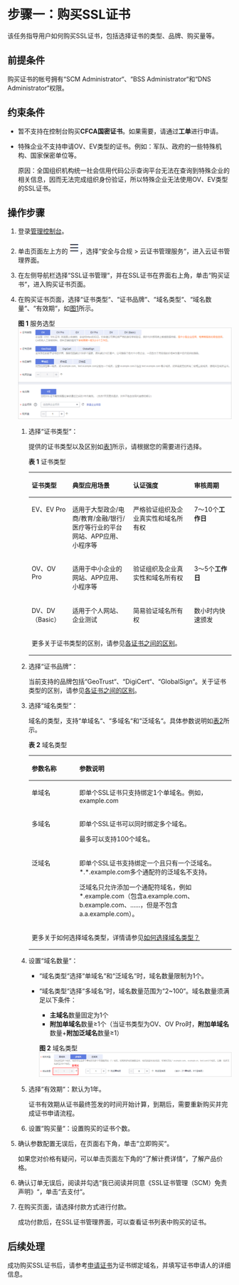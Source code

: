 # 步骤一：购买SSL证书<a name="ZH-CN_TOPIC_0000001216304853"></a>

该任务指导用户如何购买SSL证书，包括选择证书的类型、品牌、购买量等。

## 前提条件<a name="zh-cn_topic_0000001215817231_zh-cn_topic_0000001124518721_zh-cn_topic_0196219184_zh-cn_topic_0195832373_section158091829103819"></a>

购买证书的帐号拥有“SCM Administrator“、“BSS Administrator“和“DNS Administrator“权限。

## 约束条件<a name="zh-cn_topic_0000001215817231_zh-cn_topic_0000001124518721_zh-cn_topic_0196219184_section177085415114"></a>

-   暂不支持在控制台购买**CFCA国密证书**。如果需要，请通过**工单**进行申请。
-   特殊企业不支持申请OV、EV类型的证书。例如：军队、政府的一些特殊机构、国家保密单位等。

    原因：全国组织机构统一社会信用代码公示查询平台无法在查询到特殊企业的相关信息，因而无法完成组织身份验证，所以特殊企业无法使用OV、EV类型的SSL证书。


## 操作步骤<a name="zh-cn_topic_0000001215817231_zh-cn_topic_0000001124518721_zh-cn_topic_0196219184_zh-cn_topic_0195832373_section225133563820"></a>

1.  登录[管理控制台](https://console.huaweicloud.com/)。
2.  单击页面左上方的![](figures/icon-servicelist.png)，选择“安全与合规  \>  云证书管理服务“，进入云证书管理界面。
3.  在左侧导航栏选择“SSL证书管理“，并在SSL证书在界面右上角，单击“购买证书“，进入购买证书页面。
4.  在购买证书页面，选择“证书类型“、“证书品牌“、“域名类型“、“域名数量“、“有效期“，如[图1](#zh-cn_topic_0000001215817231_zh-cn_topic_0000001124518721_zh-cn_topic_0196219184_zh-cn_topic_0195832373_zh-cn_topic_0110865441_febde28a9608b455bacf6a953e615237e)所示。

    **图 1**  服务选型<a name="zh-cn_topic_0000001215817231_zh-cn_topic_0000001124518721_zh-cn_topic_0196219184_zh-cn_topic_0195832373_zh-cn_topic_0110865441_febde28a9608b455bacf6a953e615237e"></a>  
    ![](figures/服务选型.png "服务选型")

    1.  选择“证书类型“：

        提供的证书类型以及区别如[表1](#zh-cn_topic_0000001215817231_zh-cn_topic_0000001124518721_table12702927165919)所示，请根据您的需要进行选择。

        **表 1**  证书类型

        <a name="zh-cn_topic_0000001215817231_zh-cn_topic_0000001124518721_table12702927165919"></a>
        <table><thead align="left"><tr id="zh-cn_topic_0000001215817231_zh-cn_topic_0000001124518721_row12703182725914"><th class="cellrowborder" valign="top" width="20%" id="mcps1.2.5.1.1"><p id="zh-cn_topic_0000001215817231_zh-cn_topic_0000001124518721_p1070342735912"><a name="zh-cn_topic_0000001215817231_zh-cn_topic_0000001124518721_p1070342735912"></a><a name="zh-cn_topic_0000001215817231_zh-cn_topic_0000001124518721_p1070342735912"></a>证书类型</p>
        </th>
        <th class="cellrowborder" valign="top" width="30%" id="mcps1.2.5.1.2"><p id="zh-cn_topic_0000001215817231_zh-cn_topic_0000001124518721_p170315271598"><a name="zh-cn_topic_0000001215817231_zh-cn_topic_0000001124518721_p170315271598"></a><a name="zh-cn_topic_0000001215817231_zh-cn_topic_0000001124518721_p170315271598"></a>典型应用场景</p>
        </th>
        <th class="cellrowborder" valign="top" width="30%" id="mcps1.2.5.1.3"><p id="zh-cn_topic_0000001215817231_zh-cn_topic_0000001124518721_p117038271598"><a name="zh-cn_topic_0000001215817231_zh-cn_topic_0000001124518721_p117038271598"></a><a name="zh-cn_topic_0000001215817231_zh-cn_topic_0000001124518721_p117038271598"></a>认证强度</p>
        </th>
        <th class="cellrowborder" valign="top" width="20%" id="mcps1.2.5.1.4"><p id="zh-cn_topic_0000001215817231_zh-cn_topic_0000001124518721_p770342719599"><a name="zh-cn_topic_0000001215817231_zh-cn_topic_0000001124518721_p770342719599"></a><a name="zh-cn_topic_0000001215817231_zh-cn_topic_0000001124518721_p770342719599"></a>审核周期</p>
        </th>
        </tr>
        </thead>
        <tbody><tr id="zh-cn_topic_0000001215817231_zh-cn_topic_0000001124518721_row1670332718592"><td class="cellrowborder" valign="top" width="20%" headers="mcps1.2.5.1.1 "><p id="zh-cn_topic_0000001215817231_zh-cn_topic_0000001124518721_p2070332755918"><a name="zh-cn_topic_0000001215817231_zh-cn_topic_0000001124518721_p2070332755918"></a><a name="zh-cn_topic_0000001215817231_zh-cn_topic_0000001124518721_p2070332755918"></a>EV、EV Pro</p>
        </td>
        <td class="cellrowborder" valign="top" width="30%" headers="mcps1.2.5.1.2 "><p id="zh-cn_topic_0000001215817231_zh-cn_topic_0000001124518721_p177039275594"><a name="zh-cn_topic_0000001215817231_zh-cn_topic_0000001124518721_p177039275594"></a><a name="zh-cn_topic_0000001215817231_zh-cn_topic_0000001124518721_p177039275594"></a>适用于大型政企/电商/教育/金融/银行/医疗等行业的平台网站、APP应用、小程序等</p>
        </td>
        <td class="cellrowborder" valign="top" width="30%" headers="mcps1.2.5.1.3 "><p id="zh-cn_topic_0000001215817231_zh-cn_topic_0000001124518721_p1270382715594"><a name="zh-cn_topic_0000001215817231_zh-cn_topic_0000001124518721_p1270382715594"></a><a name="zh-cn_topic_0000001215817231_zh-cn_topic_0000001124518721_p1270382715594"></a>严格验证组织及企业真实性和域名所有权</p>
        </td>
        <td class="cellrowborder" valign="top" width="20%" headers="mcps1.2.5.1.4 "><p id="zh-cn_topic_0000001215817231_zh-cn_topic_0000001124518721_p10703112715596"><a name="zh-cn_topic_0000001215817231_zh-cn_topic_0000001124518721_p10703112715596"></a><a name="zh-cn_topic_0000001215817231_zh-cn_topic_0000001124518721_p10703112715596"></a>7～10个<strong id="zh-cn_topic_0000001215817231_zh-cn_topic_0000001124518721_b1659115281006"><a name="zh-cn_topic_0000001215817231_zh-cn_topic_0000001124518721_b1659115281006"></a><a name="zh-cn_topic_0000001215817231_zh-cn_topic_0000001124518721_b1659115281006"></a>工作日</strong></p>
        </td>
        </tr>
        <tr id="zh-cn_topic_0000001215817231_zh-cn_topic_0000001124518721_row1370342795916"><td class="cellrowborder" valign="top" width="20%" headers="mcps1.2.5.1.1 "><p id="zh-cn_topic_0000001215817231_zh-cn_topic_0000001124518721_p147031827125913"><a name="zh-cn_topic_0000001215817231_zh-cn_topic_0000001124518721_p147031827125913"></a><a name="zh-cn_topic_0000001215817231_zh-cn_topic_0000001124518721_p147031827125913"></a>OV、OV Pro</p>
        </td>
        <td class="cellrowborder" valign="top" width="30%" headers="mcps1.2.5.1.2 "><p id="zh-cn_topic_0000001215817231_zh-cn_topic_0000001124518721_p470372717592"><a name="zh-cn_topic_0000001215817231_zh-cn_topic_0000001124518721_p470372717592"></a><a name="zh-cn_topic_0000001215817231_zh-cn_topic_0000001124518721_p470372717592"></a>适用于中小企业的网站、APP应用、小程序等</p>
        </td>
        <td class="cellrowborder" valign="top" width="30%" headers="mcps1.2.5.1.3 "><p id="zh-cn_topic_0000001215817231_zh-cn_topic_0000001124518721_p0703142712590"><a name="zh-cn_topic_0000001215817231_zh-cn_topic_0000001124518721_p0703142712590"></a><a name="zh-cn_topic_0000001215817231_zh-cn_topic_0000001124518721_p0703142712590"></a>验证组织及企业真实性和域名所有权</p>
        </td>
        <td class="cellrowborder" valign="top" width="20%" headers="mcps1.2.5.1.4 "><p id="zh-cn_topic_0000001215817231_zh-cn_topic_0000001124518721_p27031327175918"><a name="zh-cn_topic_0000001215817231_zh-cn_topic_0000001124518721_p27031327175918"></a><a name="zh-cn_topic_0000001215817231_zh-cn_topic_0000001124518721_p27031327175918"></a>3～5个<strong id="zh-cn_topic_0000001215817231_zh-cn_topic_0000001124518721_b1198083118018"><a name="zh-cn_topic_0000001215817231_zh-cn_topic_0000001124518721_b1198083118018"></a><a name="zh-cn_topic_0000001215817231_zh-cn_topic_0000001124518721_b1198083118018"></a>工作日</strong></p>
        </td>
        </tr>
        <tr id="zh-cn_topic_0000001215817231_zh-cn_topic_0000001124518721_row7703427125917"><td class="cellrowborder" valign="top" width="20%" headers="mcps1.2.5.1.1 "><p id="zh-cn_topic_0000001215817231_zh-cn_topic_0000001124518721_p13703162765916"><a name="zh-cn_topic_0000001215817231_zh-cn_topic_0000001124518721_p13703162765916"></a><a name="zh-cn_topic_0000001215817231_zh-cn_topic_0000001124518721_p13703162765916"></a>DV、DV（Basic）</p>
        </td>
        <td class="cellrowborder" valign="top" width="30%" headers="mcps1.2.5.1.2 "><p id="zh-cn_topic_0000001215817231_zh-cn_topic_0000001124518721_p770392713599"><a name="zh-cn_topic_0000001215817231_zh-cn_topic_0000001124518721_p770392713599"></a><a name="zh-cn_topic_0000001215817231_zh-cn_topic_0000001124518721_p770392713599"></a>适用于个人网站、企业测试</p>
        </td>
        <td class="cellrowborder" valign="top" width="30%" headers="mcps1.2.5.1.3 "><p id="zh-cn_topic_0000001215817231_zh-cn_topic_0000001124518721_p147036274594"><a name="zh-cn_topic_0000001215817231_zh-cn_topic_0000001124518721_p147036274594"></a><a name="zh-cn_topic_0000001215817231_zh-cn_topic_0000001124518721_p147036274594"></a>简易验证域名所有权</p>
        </td>
        <td class="cellrowborder" valign="top" width="20%" headers="mcps1.2.5.1.4 "><p id="zh-cn_topic_0000001215817231_zh-cn_topic_0000001124518721_p470352716595"><a name="zh-cn_topic_0000001215817231_zh-cn_topic_0000001124518721_p470352716595"></a><a name="zh-cn_topic_0000001215817231_zh-cn_topic_0000001124518721_p470352716595"></a>数小时内快速颁发</p>
        </td>
        </tr>
        <tr id="zh-cn_topic_0000001215817231_zh-cn_topic_0000001124518721_row1881813479815"><td class="cellrowborder" colspan="4" valign="top" headers="mcps1.2.5.1.1 mcps1.2.5.1.2 mcps1.2.5.1.3 mcps1.2.5.1.4 "><p id="zh-cn_topic_0000001215817231_zh-cn_topic_0000001124518721_p74565416818"><a name="zh-cn_topic_0000001215817231_zh-cn_topic_0000001124518721_p74565416818"></a><a name="zh-cn_topic_0000001215817231_zh-cn_topic_0000001124518721_p74565416818"></a>更多关于证书类型的区别，请参见<a href="https://support.huaweicloud.com/productdesc-ccm/ccm_01_0219.html" target="_blank" rel="noopener noreferrer">各证书之间的区别</a>。</p>
        </td>
        </tr>
        </tbody>
        </table>

    2.  选择“证书品牌“：

        当前支持的品牌包括“GeoTrust“、“DigiCert“、“GlobalSign“。关于证书类型的区别，请参见[各证书之间的区别](https://support.huaweicloud.com/productdesc-ccm/ccm_01_0219.html)。

    3.  选择“域名类型“：

        域名的类型，支持“单域名“、“多域名“和“泛域名“。具体参数说明如[表2](#zh-cn_topic_0000001215817231_zh-cn_topic_0000001124518721_zh-cn_topic_0196219184_zh-cn_topic_0195832373_zh-cn_topic_0110865441_table29981458163911)所示。

        **表 2**  域名类型

        <a name="zh-cn_topic_0000001215817231_zh-cn_topic_0000001124518721_zh-cn_topic_0196219184_zh-cn_topic_0195832373_zh-cn_topic_0110865441_table29981458163911"></a>
        <table><thead align="left"><tr id="zh-cn_topic_0000001215817231_zh-cn_topic_0000001124518721_zh-cn_topic_0196219184_zh-cn_topic_0195832373_zh-cn_topic_0110865441_row15999258123913"><th class="cellrowborder" valign="top" width="23.46%" id="mcps1.2.3.1.1"><p id="zh-cn_topic_0000001215817231_zh-cn_topic_0000001124518721_zh-cn_topic_0196219184_zh-cn_topic_0195832373_zh-cn_topic_0110865441_p11999205814398"><a name="zh-cn_topic_0000001215817231_zh-cn_topic_0000001124518721_zh-cn_topic_0196219184_zh-cn_topic_0195832373_zh-cn_topic_0110865441_p11999205814398"></a><a name="zh-cn_topic_0000001215817231_zh-cn_topic_0000001124518721_zh-cn_topic_0196219184_zh-cn_topic_0195832373_zh-cn_topic_0110865441_p11999205814398"></a>参数名称</p>
        </th>
        <th class="cellrowborder" valign="top" width="76.53999999999999%" id="mcps1.2.3.1.2"><p id="zh-cn_topic_0000001215817231_zh-cn_topic_0000001124518721_zh-cn_topic_0196219184_zh-cn_topic_0195832373_zh-cn_topic_0110865441_p8999155813393"><a name="zh-cn_topic_0000001215817231_zh-cn_topic_0000001124518721_zh-cn_topic_0196219184_zh-cn_topic_0195832373_zh-cn_topic_0110865441_p8999155813393"></a><a name="zh-cn_topic_0000001215817231_zh-cn_topic_0000001124518721_zh-cn_topic_0196219184_zh-cn_topic_0195832373_zh-cn_topic_0110865441_p8999155813393"></a>参数说明</p>
        </th>
        </tr>
        </thead>
        <tbody><tr id="zh-cn_topic_0000001215817231_zh-cn_topic_0000001124518721_zh-cn_topic_0196219184_zh-cn_topic_0195832373_zh-cn_topic_0110865441_row299965823914"><td class="cellrowborder" valign="top" width="23.46%" headers="mcps1.2.3.1.1 "><p id="zh-cn_topic_0000001215817231_zh-cn_topic_0000001124518721_zh-cn_topic_0196219184_zh-cn_topic_0195832373_zh-cn_topic_0110865441_p3999145810399"><a name="zh-cn_topic_0000001215817231_zh-cn_topic_0000001124518721_zh-cn_topic_0196219184_zh-cn_topic_0195832373_zh-cn_topic_0110865441_p3999145810399"></a><a name="zh-cn_topic_0000001215817231_zh-cn_topic_0000001124518721_zh-cn_topic_0196219184_zh-cn_topic_0195832373_zh-cn_topic_0110865441_p3999145810399"></a>单域名</p>
        </td>
        <td class="cellrowborder" valign="top" width="76.53999999999999%" headers="mcps1.2.3.1.2 "><p id="zh-cn_topic_0000001215817231_zh-cn_topic_0000001124518721_zh-cn_topic_0196219184_zh-cn_topic_0195832373_zh-cn_topic_0110865441_p1547792774311"><a name="zh-cn_topic_0000001215817231_zh-cn_topic_0000001124518721_zh-cn_topic_0196219184_zh-cn_topic_0195832373_zh-cn_topic_0110865441_p1547792774311"></a><a name="zh-cn_topic_0000001215817231_zh-cn_topic_0000001124518721_zh-cn_topic_0196219184_zh-cn_topic_0195832373_zh-cn_topic_0110865441_p1547792774311"></a>即单个SSL证书只支持绑定1个单域名。例如，example.com</p>
        </td>
        </tr>
        <tr id="zh-cn_topic_0000001215817231_zh-cn_topic_0000001124518721_zh-cn_topic_0196219184_zh-cn_topic_0195832373_zh-cn_topic_0110865441_row149998582391"><td class="cellrowborder" valign="top" width="23.46%" headers="mcps1.2.3.1.1 "><p id="zh-cn_topic_0000001215817231_zh-cn_topic_0000001124518721_zh-cn_topic_0196219184_zh-cn_topic_0195832373_zh-cn_topic_0110865441_p4999158153913"><a name="zh-cn_topic_0000001215817231_zh-cn_topic_0000001124518721_zh-cn_topic_0196219184_zh-cn_topic_0195832373_zh-cn_topic_0110865441_p4999158153913"></a><a name="zh-cn_topic_0000001215817231_zh-cn_topic_0000001124518721_zh-cn_topic_0196219184_zh-cn_topic_0195832373_zh-cn_topic_0110865441_p4999158153913"></a>多域名</p>
        </td>
        <td class="cellrowborder" valign="top" width="76.53999999999999%" headers="mcps1.2.3.1.2 "><p id="zh-cn_topic_0000001215817231_zh-cn_topic_0000001124518721_zh-cn_topic_0196219184_p55095411516"><a name="zh-cn_topic_0000001215817231_zh-cn_topic_0000001124518721_zh-cn_topic_0196219184_p55095411516"></a><a name="zh-cn_topic_0000001215817231_zh-cn_topic_0000001124518721_zh-cn_topic_0196219184_p55095411516"></a>即单个SSL证书可以同时绑定多个域名。</p>
        <p id="zh-cn_topic_0000001215817231_zh-cn_topic_0000001124518721_zh-cn_topic_0196219184_zh-cn_topic_0195832373_zh-cn_topic_0110865441_p499935813920"><a name="zh-cn_topic_0000001215817231_zh-cn_topic_0000001124518721_zh-cn_topic_0196219184_zh-cn_topic_0195832373_zh-cn_topic_0110865441_p499935813920"></a><a name="zh-cn_topic_0000001215817231_zh-cn_topic_0000001124518721_zh-cn_topic_0196219184_zh-cn_topic_0195832373_zh-cn_topic_0110865441_p499935813920"></a>最多可以支持100个域名。</p>
        </td>
        </tr>
        <tr id="zh-cn_topic_0000001215817231_zh-cn_topic_0000001124518721_zh-cn_topic_0196219184_zh-cn_topic_0195832373_zh-cn_topic_0110865441_row899945813915"><td class="cellrowborder" valign="top" width="23.46%" headers="mcps1.2.3.1.1 "><p id="zh-cn_topic_0000001215817231_zh-cn_topic_0000001124518721_zh-cn_topic_0196219184_zh-cn_topic_0195832373_zh-cn_topic_0110865441_p18999105816397"><a name="zh-cn_topic_0000001215817231_zh-cn_topic_0000001124518721_zh-cn_topic_0196219184_zh-cn_topic_0195832373_zh-cn_topic_0110865441_p18999105816397"></a><a name="zh-cn_topic_0000001215817231_zh-cn_topic_0000001124518721_zh-cn_topic_0196219184_zh-cn_topic_0195832373_zh-cn_topic_0110865441_p18999105816397"></a>泛域名</p>
        </td>
        <td class="cellrowborder" valign="top" width="76.53999999999999%" headers="mcps1.2.3.1.2 "><p id="zh-cn_topic_0000001215817231_zh-cn_topic_0000001124518721_zh-cn_topic_0196219184_zh-cn_topic_0195832373_zh-cn_topic_0110865441_p812594644311"><a name="zh-cn_topic_0000001215817231_zh-cn_topic_0000001124518721_zh-cn_topic_0196219184_zh-cn_topic_0195832373_zh-cn_topic_0110865441_p812594644311"></a><a name="zh-cn_topic_0000001215817231_zh-cn_topic_0000001124518721_zh-cn_topic_0196219184_zh-cn_topic_0195832373_zh-cn_topic_0110865441_p812594644311"></a>即单个SSL证书支持绑定一个且只有一个泛域名。*.*.example.com多个通配符的泛域名不支持。</p>
        <p id="zh-cn_topic_0000001215817231_zh-cn_topic_0000001124518721_p1562416511161"><a name="zh-cn_topic_0000001215817231_zh-cn_topic_0000001124518721_p1562416511161"></a><a name="zh-cn_topic_0000001215817231_zh-cn_topic_0000001124518721_p1562416511161"></a>泛域名只允许添加一个通配符域名，例如*.example.com（包含a.example.com、b.example.com、......，但是不包含a.a.example.com）。</p>
        </td>
        </tr>
        <tr id="zh-cn_topic_0000001215817231_zh-cn_topic_0000001124518721_zh-cn_topic_0196219184_zh-cn_topic_0195832373_zh-cn_topic_0110865441_row993151974114"><td class="cellrowborder" colspan="2" valign="top" headers="mcps1.2.3.1.1 mcps1.2.3.1.2 "><p id="zh-cn_topic_0000001215817231_zh-cn_topic_0000001124518721_zh-cn_topic_0196219184_zh-cn_topic_0195832373_zh-cn_topic_0110865441_p789741816322"><a name="zh-cn_topic_0000001215817231_zh-cn_topic_0000001124518721_zh-cn_topic_0196219184_zh-cn_topic_0195832373_zh-cn_topic_0110865441_p789741816322"></a><a name="zh-cn_topic_0000001215817231_zh-cn_topic_0000001124518721_zh-cn_topic_0196219184_zh-cn_topic_0195832373_zh-cn_topic_0110865441_p789741816322"></a>更多关于如何选择域名类型，详情请参见<a href="https://support.huaweicloud.com/ccm_faq/ccm_01_0271.html#section2" target="_blank" rel="noopener noreferrer">如何选择域名类型？</a></p>
        </td>
        </tr>
        </tbody>
        </table>

    4.  设置“域名数量“：
        -   “域名类型“选择“单域名“和“泛域名“时，域名数量限制为1个。
        -   “域名类型“选择“多域名“时，域名数量范围为“2\~100“。域名数量须满足以下条件：

            -   **主域名**数量固定为1个
            -   **附加单域名**数量≥1个（当证书类型为OV、OV Pro时，**附加单域名**数量+**附加泛域名**数量≥1）

            **图 2**  域名类型<a name="zh-cn_topic_0000001215817231_fig89231339113510"></a>  
            ![](figures/域名类型.png "域名类型")

    5.  选择“有效期“：默认为1年。

        证书有效期从证书最终签发的时间开始计算，到期后，需要重新购买并完成证书申请流程。

    6.  设置“购买量“：设置购买的证书个数。

5.  确认参数配置无误后，在页面右下角，单击“立即购买“。

    如果您对价格有疑问，可以单击页面左下角的“了解计费详情“，了解产品价格。

6.  确认订单无误后，阅读并勾选“我已阅读并同意《SSL证书管理（SCM）免责声明》“，单击“去支付“。
7.  在购买页面，请选择付款方式进行付款。

    成功付款后，在SSL证书管理界面，可以查看证书列表中购买的证书。


## 后续处理<a name="zh-cn_topic_0000001215817231_zh-cn_topic_0000001124518721_zh-cn_topic_0196219184_zh-cn_topic_0195832373_section48799393381"></a>

成功购买SSL证书后，请参考[申请证书](步骤二-申请SSL证书.md#ZH-CN_TOPIC_0000001216146273)为证书绑定域名，并填写证书申请人的详细信息。

